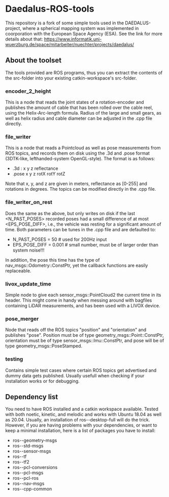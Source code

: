 # Daedalus-ROS-tools
This repository is a fork of some simple tools used in the DAEDALUS-project, where a spherical mapping system was implemented in coorporation with the European Space Agency (ESA). 
See the link for more details about that:
https://www.informatik.uni-wuerzburg.de/space/mitarbeiter/nuechter/projects/daedalus/

## About the toolset
The tools provided are ROS programs, thus you can extract the contents of the src-folder into your existing catkin-workspace's src-folder.

### encoder_2_height
This is a node that reads the joint states of a rotation-encoder and publishes the amount of cable that has been rolled over the cable reel, using the Helix-Arc-length formula. Radius of the large and small gears, as well as helix radius and cable diameter can be adjusted in the .cpp file directly.

### file_writer
This is a node that reads a Pointcloud as well as pose measurements from ROS topics, and records them on disk using the .3d and .pose format (3DTK-like, lefthanded-system OpenGL-style). The format is as follows:
 - .3d : x y z reflectance
 - .pose x y z rotX rotY rotZ
 
 Note that x, y, and z are given in meters, reflectance as [0-255] and rotations in degrees.
 The topics can be modified directly in the .cpp file.

### file_writer_on_rest
Does the same as the above, but only writes on disk if the last <N_PAST_POSES> recorded poses had a small difference of at most <EPS_POSE_DIFF>, i.e., the vehicle was resting for a significant amount of time.
Both parameters can be tunes in the .cpp file and are defaulted to:
 - N_PAST_POSES = 50   # used for 200Hz input
 - EPS_POSE_DIFF = 0.001   # small number, must be of larger order than system noise!!! 

In addition, the pose this time has the type of nav_msgs::Odometry::ConstPtr, yet the callback functions are easily replaceable.

### livox_update_time
Simple node to give each sensor_msgs::PointCloud2 the current time in its header.
This might come in handy when messing around with bagfiles containing LiDAR measurements, and has been used with a LIVOX device.

### pose_merger
Node that reads off the ROS topics "position" and "orientation" and publishes "pose". 
Position must be of type geometry_msgs::Point::ConstPtr, orientation must be of type sensor_msgs::Imu::ConstPtr, and pose will be of type geometry_msgs::PoseStamped.

### testing 
Contains simple test cases where certain ROS topics get advertised and dummy data gets published.
Usually usefull when checking if your installation works or for debugging.

## Dependency list
You need to have ROS installed and a catkin workspace available.
Tested with both noetic, kinetic, and melodic and works with Ubuntu 18.04 as well as 20.04. 
Usually, an installation of ros-<distro>-desktop-full will do the trick.
However, if you are having problems with your dependencies, or want to keep a minimal installation, here is a list of packages you have to install:
 - ros-<distro>-geometry-msgs
 - ros-<distro>-std-msgs
 - ros-<distro>-sensor-msgs
 - ros-<distro>-tf
 - ros-<distro>-tf2
 - ros-<distro>-pcl-conversions
 - ros-<distro>-pcl-msgs
 - ros-<distro>-pcl-ros
 - ros-<distro>-nav-msgs
 - ros-<distro>-cpp-common

